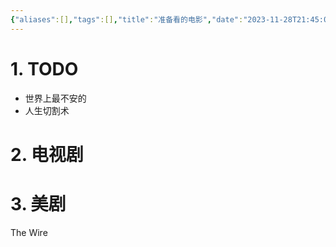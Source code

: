 ```yaml
---
{"aliases":[],"tags":[],"title":"准备看的电影","date":"2023-11-28T21:45:08+08:00","date_modify":"2025-08-03T15:50:03+08:00","dg-publish":true,"permalink":"/Publish/03_知识阅读/准备看的电影/","dgPassFrontmatter":true,"created":"2023-11-28T21:45:08+08:00","updated":"2025-08-03T15:50:03+08:00"}
---
```



# 1. TODO

- 世界上最不安的
- 人生切割术

# 2. 电视剧

# 3. 美剧

The Wire

